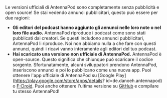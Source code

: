 Le versioni ufficiali di AntennaPod sono completamente senza pubblicità e open
source! Se stai vedendo annunci pubblicitari, questo può essere per due ragioni:

- **Gli editori del podcast hanno aggiunto gli annunci nelle loro note o nel loro
file audio.** AntennaPod riproduce i podcast come sono stati pubblicati dai
creatori. Se questi includono annunci pubblicitari, AntennaPod li riproduce. Noi
non abbiamo nulla a che fare con questi annunci, quindi i ricavi vanno
interamente agli editori del tuo podcast.
- **Hai scaricato una versione non ufficiale di AntennaPod.** AntennaPod è
open-source. Questo significa che chiunque può scaricare il codice sorgente.
Sfortunatamente, alcuni sviluppatori prendono AntennaPod, inseriscono annunci e
poi lo pubblicano come una nuova app. Puoi ottenere l'app ufficiale di
AntennaPod su [Google Play](https://play.google.com/store/apps/details?
id=de.danoeh.antennapod) o
[F-Droid](https://f-droid.org/packages/de.danoeh.antennapod/). Puoi anche
ottenere l'ultima versione su
[GitHub](https://github.com/AntennaPod/AntennaPod/) e compilare tu stesso
AntennaPod!
